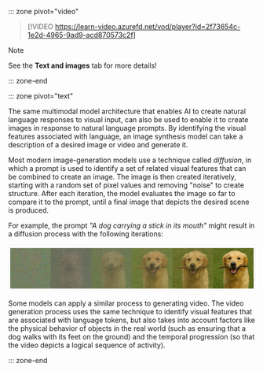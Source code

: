 ::: zone pivot="video"

>[!VIDEO https://learn-video.azurefd.net/vod/player?id=2f73654c-1e2d-4965-9ad9-acd870573c2f]

> [!NOTE]
> See the **Text and images** tab for more details!

::: zone-end

::: zone pivot="text"

The same multimodal model architecture that enables AI to create natural language responses to visual input, can also be used to enable it to create images in response to natural language prompts. By identifying the visual features associated with language, an image synthesis model can take a description of a desired image or video and generate it.

Most modern image-generation models use a technique called *diffusion*, in which a prompt is used to identify a set of related visual features that can be combined to create an image. The image is then created iteratively, starting with a random set of pixel values and removing "noise" to create structure. After each iteration, the model evaluates the image so far to compare it to the prompt, until a final image that depicts the desired scene is produced.

For example, the prompt *"A dog carrying a stick in its mouth"* might result in a diffusion process with the following iterations:

![Diagram of a series of images of a dog with increasing visual structure.](../media/diffusion.png)

Some models can apply a similar process to generating video. The video generation process uses the same technique to identify visual features that are associated with language tokens, but also takes into account factors like the physical behavior of objects in the real world (such as ensuring that a dog walks with its feet on the ground) and the temporal progression (so that the video depicts a logical sequence of activity).

::: zone-end